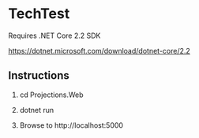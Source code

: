 # TechTest

Requires .NET Core 2.2 SDK

https://dotnet.microsoft.com/download/dotnet-core/2.2


## Instructions

1. cd Projections.Web

2. dotnet run

3. Browse to http://localhost:5000

